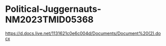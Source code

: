 # Political-Juggernauts-NM2023TMID05368
https://d.docs.live.net/1131621c0e6c004d/Documents/Document%20(2).docx
